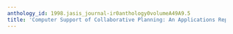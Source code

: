 ```yaml
---
anthology_id: 1998.jasis_journal-ir0anthology0volumeA49A9.5
title: 'Computer Support of Collaborative Planning: An Applications Report'
---
```

